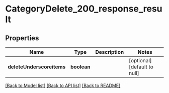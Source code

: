# CategoryDelete_200_response_result

## Properties
Name | Type | Description | Notes
------------ | ------------- | ------------- | -------------
**deleteUnderscoreitems** | **boolean** |  | [optional] [default to null]

[[Back to Model list]](../README.md#documentation-for-models) [[Back to API list]](../README.md#documentation-for-api-endpoints) [[Back to README]](../README.md)


